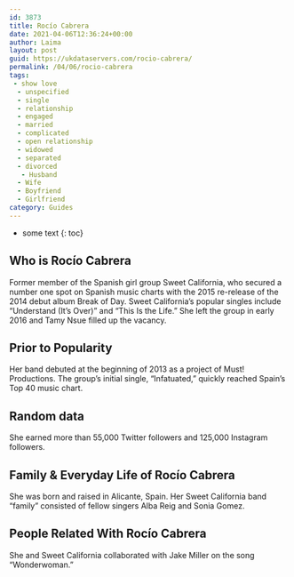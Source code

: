```yaml
---
id: 3873
title: Rocío Cabrera
date: 2021-04-06T12:36:24+00:00
author: Laima
layout: post
guid: https://ukdataservers.com/rocio-cabrera/
permalink: /04/06/rocio-cabrera
tags:
 - show love
  - unspecified
  - single
  - relationship
  - engaged
  - married
  - complicated
  - open relationship
  - widowed
  - separated
  - divorced
   - Husband
  - Wife
  - Boyfriend
  - Girlfriend
category: Guides
---
```


* some text
{: toc}


## Who is Rocío Cabrera
                  
                  
                  
Former member of the Spanish girl group Sweet California, who secured a number one spot on Spanish music charts with the 2015 re-release of the 2014 debut album Break of Day. Sweet California&#8217;s popular singles include &#8220;Understand (It&#8217;s Over)&#8221; and &#8220;This Is the Life.&#8221; She left the group in early 2016 and Tamy Nsue filled up the vacancy. 
                  
              
            
              
            
                
                
                
## Prior to Popularity
                  
                  
                  
Her band debuted at the beginning of 2013 as a project of Must! Productions. The group&#8217;s initial single, &#8220;Infatuated,&#8221; quickly reached Spain&#8217;s Top 40 music chart.
                  
              
            
              
            
                
                
                
## Random data
                  
                  
                  
She earned more than 55,000 Twitter followers and 125,000 Instagram followers.
                  
              
            
              
            
                
                
                
## Family & Everyday Life of Rocío Cabrera
                  
                  
                  
She was born and raised in Alicante, Spain. Her Sweet California band &#8220;family&#8221; consisted of fellow singers Alba Reig and Sonia Gomez. 
                  
              
            
              
            
                
                
                
## People Related With Rocío Cabrera
                  
                  
                  
She and Sweet California collaborated with Jake Miller on the song &#8220;Wonderwoman.&#8221;
                  
              
            
              
            
                
              
            
              
              
            
            
              
            
          
          
          